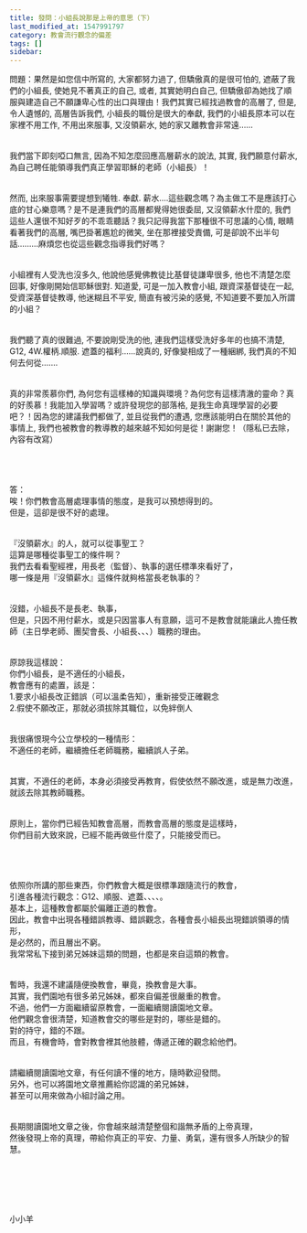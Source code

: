 ```yaml
---
title: 發問：小組長說那是上帝的意思（下）
last_modified_at: 1547991797
category: 教會流行觀念的偏差
tags: []
sidebar: 
---
```


<p>問題：果然是如您信中所寫的, 大家都努力過了, 但驕傲真的是很可怕的, 遮蔽了我們的小組長, 使她見不著真正的自己, 或者, 其實她明白自己, 但驕傲卻為她找了順服與建造自己不願謙卑心性的出口與理由！<!--more-->我們其實已經找過教會的高層了, 但是, 令人遺憾的, 高層告訴我們, 小組長的職份是很大的奉獻, 我們的小組長原本可以在家裡不用工作, 不用出來服事, 又沒領薪水, 她的家又離教會非常遠......<br/><br/><br/>我們當下即刻啞口無言, 因為不知怎麼回應高層薪水的說法, 其實, 我們願意付薪水, 為自己聘任能領導我們真正學習耶穌的老師（小組長）！<br/><br/><br/>然而, 出來服事需要提想到犧牲. 奉獻. 薪水....這些觀念嗎？為主做工不是應該打心底的甘心樂意嗎？是不是連我們的高層都覺得她很委屈, 又沒領薪水什麼的, 我們這些人還很不知好歹的不乖乖聽話？我只記得我當下那種很不可思議的心情, 眼睛看著我們的高層, 嘴巴掛著尷尬的微笑, 坐在那裡接受責備, 可是卻說不出半句話.........麻煩您也從這些觀念指導我們好嗎？<br/><br/><br/>小組裡有人受洗也沒多久, 他說他感覺佛教徒比基督徒謙卑很多, 他也不清楚怎麼回事, 好像剛開始信耶穌很對. 知道愛, 可是一加入教會小組, 跟資深基督徒在一起, 受資深基督徒教導, 他迷糊且不平安, 簡直有被污染的感覺, 不知道要不要加入所謂的小組？<br/><br/><br/>我們聽了真的很難過, 不要說剛受洗的他, 連我們這樣受洗好多年的也搞不清楚, G12, 4W.權柄.順服. 遮蓋的福利......說真的, 好像變相成了一種綑綁, 我們真的不知何去何從.......<br/><br/><br/>真的非常羨慕你們, 為何您有這樣棒的知識與環境？為何您有這樣清澈的靈命？真的好羨慕！我能加入學習嗎？或許發現您的部落格, 是我生命真理學習的必要吧？！因為您的建議我們都做了, 並且從我們的遭遇, 您應該能明白在關於其他的事情上, 我們也被教會的教導教的越來越不知如何是從！謝謝您！（隱私已去除，內容有改寫）<br/><br/><br/><br/><br/>答：<br/>唉！你們教會高層處理事情的態度，是我可以預想得到的。<br/>但是，這卻是很不好的處理。<br/> <br/><br/>『沒領薪水』的人，就可以從事聖工？<br/>這算是哪種從事聖工的條件啊？<br/>我們去看看聖經裡，用長老（監督）、執事的選任標準來看好了，<br/>哪一條是用『沒領薪水』這條件就夠格當長老執事的？<br/> <br/><br/>沒錯，小組長不是長老、執事，<br/>但是，只因不用付薪水，或是只因當事人有意願，這可不是教會就能讓此人擔任教師（主日學老師、團契會長、小組長、、、）職務的理由。<br/> <br/><br/>原諒我這樣說：<br/>你們小組長，是不適任的小組長，<br/>教會應有的處置，該是：<br/>1.要求小組長改正錯誤（可以溫柔告知），重新接受正確觀念<br/>2.假使不願改正，那就必須拔除其職位，以免絆倒人<br/> <br/><br/>我很痛恨現今公立學校的一種情形：<br/>不適任的老師，繼續擔任老師職務，繼續誤人子弟。<br/> <br/><br/>其實，不適任的老師，本身必須接受再教育，假使依然不願改進，或是無力改進，<br/>就該去除其教師職務。<br/> <br/><br/>原則上，當你們已經告知教會高層，而教會高層的態度是這樣時，<br/>你們目前大致來說，已經不能再做些什麼了，只能接受而已。<br/> <br/> <br/><br/><br/>依照你所講的那些東西，你們教會大概是很標準跟隨流行的教會，<br/>引進各種流行觀念：G12、順服、遮蓋、、、、。<br/>基本上，這種教會都屬於偏離正道的教會。<br/>因此，教會中出現各種錯誤教導、錯誤觀念，各種會長小組長出現錯誤領導的情形，<br/>是必然的，而且層出不窮。<br/>我常常私下接到弟兄姊妹這類的問題，也都是來自這類的教會。<br/> <br/><br/>暫時，我還不建議隨便換教會，畢竟，換教會是大事。<br/>其實，我們園地有很多弟兄姊妹，都來自偏差很嚴重的教會。<br/>不過，他們一方面繼續留原教會，一面繼續閱讀園地文章。<br/>他們觀念會很清楚，知道教會交的哪些是對的，哪些是錯的。<br/>對的持守，錯的不跟。<br/>而且，有機會時，會對教會裡其他肢體，傳遞正確的觀念給他們。<br/> <br/><br/>請繼續閱讀園地文章，有任何讀不懂的地方，隨時歡迎發問。<br/>另外，也可以將園地文章推薦給你認識的弟兄姊妹，<br/>甚至可以用來做為小組討論之用。<br/> <br/><br/>長期閱讀園地文章之後，你會越來越清楚整個和諧無矛盾的上帝真理，<br/>然後發現上帝的真理，帶給你真正的平安、力量、勇氣，還有很多人所缺少的智慧。<br/> <br/><br/><br/><br/><br/><br/>小小羊<br/><br/><br/><br/><br/><br/><br/><br/><br/><br/>
</p>